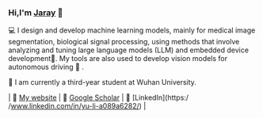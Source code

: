 ### Hi,I'm [Jaray](https://skylanding.github.io) 👋

💻 I design and develop machine learning models, mainly for medical image segmentation, biological signal processing, using methods that involve analyzing and tuning large language models (LLM) and embedded device development🤖. My tools are also used to develop vision models for autonomous driving 🚗 .

🌱 I am currently a third-year student at Wuhan University.

| 🪪 [My website](https://skylanding.github.io) | 📜 [Google Scholar](https://scholar.google.com/citations?user=Mmbvwu0AAAAJ) | 🤝 [LinkedIn](https:/ /www.linkedin.com/in/yu-li-a089a6282/) |

